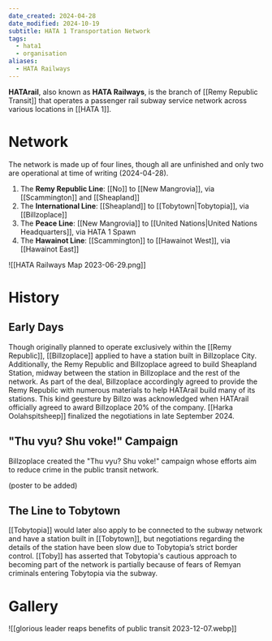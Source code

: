 ```yaml
---
date_created: 2024-04-28
date_modified: 2024-10-19
subtitle: HATA 1 Transportation Network
tags:
  - hata1
  - organisation
aliases:
  - HATA Railways
---
```

**HATArail**, also known as **HATA Railways**, is the branch of [[Remy Republic Transit]] that operates a passenger rail subway service network across various locations in [[HATA 1]].

# Network

The network is made up of four lines, though all are unfinished and only two are operational at time of writing (2024-04-28).

1. The **Remy Republic Line**: [[No]] to [[New Mangrovia]], via [[Scammington]] and [[Sheapland]]
2. The **International Line**: [[Sheapland]] to [[Tobytown|Tobytopia]], via [[Billzoplace]]
3. The **Peace Line**: [[New Mangrovia]] to [[United Nations|United Nations Headquarters]], via HATA 1 Spawn
4. The **Hawainot Line**: [[Scammington]] to [[Hawainot West]], via [[Hawainot East]]

![[HATA Railways Map 2023-06-29.png]]

# History

## Early Days

Though originally planned to operate exclusively within the [[Remy Republic]], [[Billzoplace]] applied to have a station built in Billzoplace City. Additionally, the Remy Republic and Billzoplace agreed to build Sheapland Station, midway between the station in Billzoplace and the rest of the network. As part of the deal, Billzoplace accordingly agreed to provide the Remy Republic with numerous materials to help HATArail build many of its stations. This kind geesture by Billzo was acknowledged when HATArail officially agreed to award Billzoplace 20% of the company. [[Harka Oolahspitsheep]] finalized the negotiations in late September 2024.

## "Thu vyu? Shu voke!" Campaign

Billzoplace created the "Thu vyu? Shu voke!" campaign whose efforts aim to reduce crime in the public transit network.

(poster to be added)

## The Line to Tobytown

[[Tobytopia]] would later also apply to be connected to the subway network and have a station built in [[Tobytown]], but negotiations regarding the details of the station have been slow due to Tobytopia’s strict border control. [[Toby]] has asserted that Tobytopia's cautious approach to becoming part of the network is partially because of fears of Remyan criminals entering Tobytopia via the subway.

# Gallery

![[glorious leader reaps benefits of public transit 2023-12-07.webp]]